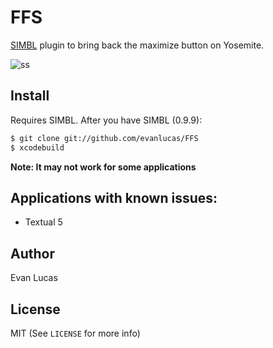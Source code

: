 # FFS

[SIMBL](https://code.google.com/p/simbl/) plugin to bring back the maximize button on Yosemite.

![ss](https://raw.githubusercontent.com/evanlucas/FuckYouFullScreen/master/screenshot.png)

## Install

Requires SIMBL. After you have SIMBL (0.9.9):

```bash
$ git clone git://github.com/evanlucas/FFS
$ xcodebuild
```

**Note: It may not work for some applications**

## Applications with known issues:

- Textual 5

## Author

Evan Lucas

## License

MIT (See `LICENSE` for more info)
